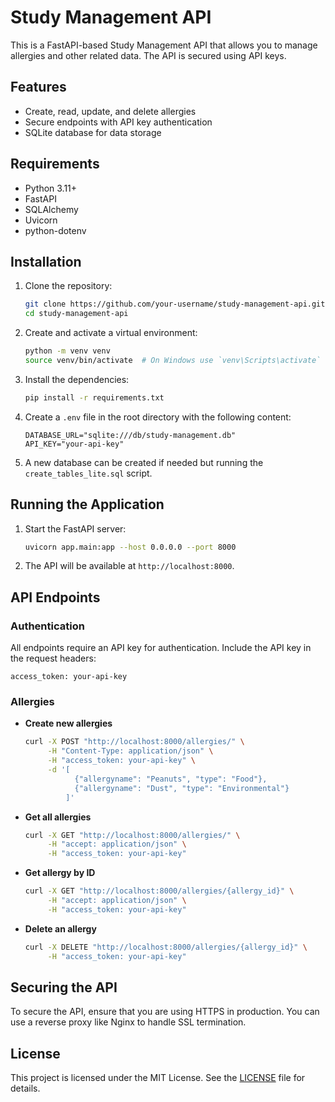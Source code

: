 # Study Management API

This is a FastAPI-based Study Management API that allows you to manage allergies and other related data. The API is secured using API keys.

## Features

- Create, read, update, and delete allergies
- Secure endpoints with API key authentication
- SQLite database for data storage

## Requirements

- Python 3.11+
- FastAPI
- SQLAlchemy
- Uvicorn
- python-dotenv

## Installation

1. Clone the repository:

    ```sh
    git clone https://github.com/your-username/study-management-api.git
    cd study-management-api
    ```

2. Create and activate a virtual environment:

    ```sh
    python -m venv venv
    source venv/bin/activate  # On Windows use `venv\Scripts\activate`
    ```

3. Install the dependencies:

    ```sh
    pip install -r requirements.txt
    ```

4. Create a `.env` file in the root directory with the following content:

    ```properties
    DATABASE_URL="sqlite:///db/study-management.db"
    API_KEY="your-api-key"
    ```
5. A new database can be created if needed but running the `create_tables_lite.sql` script.

## Running the Application

1. Start the FastAPI server:

    ```sh
    uvicorn app.main:app --host 0.0.0.0 --port 8000
    ```

2. The API will be available at `http://localhost:8000`.

## API Endpoints

### Authentication

All endpoints require an API key for authentication. Include the API key in the request headers:

```http
access_token: your-api-key
```

### Allergies

- **Create new allergies**

    ```sh
    curl -X POST "http://localhost:8000/allergies/" \
         -H "Content-Type: application/json" \
         -H "access_token: your-api-key" \
         -d '[
               {"allergyname": "Peanuts", "type": "Food"},
               {"allergyname": "Dust", "type": "Environmental"}
             ]'
    ```

- **Get all allergies**

    ```sh
    curl -X GET "http://localhost:8000/allergies/" \
         -H "accept: application/json" \
         -H "access_token: your-api-key"
    ```

- **Get allergy by ID**

    ```sh
    curl -X GET "http://localhost:8000/allergies/{allergy_id}" \
         -H "accept: application/json" \
         -H "access_token: your-api-key"
    ```

- **Delete an allergy**

    ```sh
    curl -X DELETE "http://localhost:8000/allergies/{allergy_id}" \
         -H "access_token: your-api-key"
    ```

## Securing the API

To secure the API, ensure that you are using HTTPS in production. You can use a reverse proxy like Nginx to handle SSL termination.

## License

This project is licensed under the MIT License. See the [LICENSE](LICENSE) file for details.